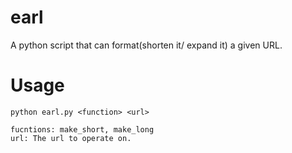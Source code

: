 earl
====

A python script that can format(shorten it/ expand it) a given URL.

Usage
====

    python earl.py <function> <url>
    
    fucntions: make_short, make_long
    url: The url to operate on.
